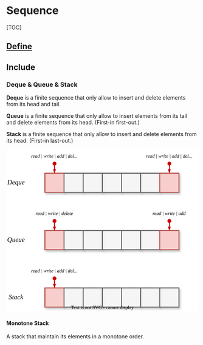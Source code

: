 # Sequence

[TOC]

## [Define](../../math/sequence.md)

## Include

### Deque & Queue & Stack

**Deque** is a finite sequence that only allow to insert and delete elements from its head and tail.

**Queue** is a finite sequence that only allow to insert elements from its tail and delete elements from its head. (First-in first-out.)

**Stack** is a finite sequence that only allow to insert and delete elements from its head. (First-in last-out.)

![deque](./assets/deque.svg)


#### Monotone Stack

A stack that maintain its elements in a monotone order.